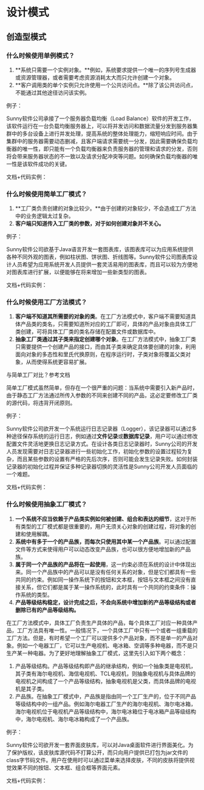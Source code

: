 # 设计模式

## 创造型模式

### 什么时候使用单例模式？

1. **系统只需要一个实例对象。**例如，系统要求提供一个唯一的序列号生成器或资源管理器，或者需要考虑资源消耗太大而只允许创建一个对象。
2. **客户调用类的单个实例只允许使用一个公共访问点。**除了该公共访问点，不能通过其他途径访问该实例。

例子：

Sunny软件公司承接了一个服务器负载均衡（Load Balance）软件的开发工作，该软件运行在一台负载均衡服务器上，可以将并发访问和数据流量分发到服务器集群中的多台设备上进行并发处理，提高系统的整体处理能力，缩短响应时间。由于集群中的服务器需要动态删减，且客户端请求需要统一分发，因此需要确保负载均衡器的唯一性，即只能有一个负载均衡器来负责服务器的管理和请求的分发，否则将会带来服务器状态的不一致以及请求分配冲突等问题。如何确保负载均衡器的唯一性是该软件成功的关键。

文档+代码实例：



### 什么时候使用简单工厂模式？

1. **工厂类负责创建的对象比较少。**由于创建的对象较少，不会造成工厂方法中的业务逻辑太过复杂。
2. **客户端只知道传入工厂类的参数，对于如何创建对象并不关心。**

例子：

Sunny软件公司欲基于Java语言开发一套图表库，该图表库可以为应用系统提供各种不同外观的图表，例如柱状图、饼状图、折线图等。Sunny软件公司图表库设计人员希望为应用系统开发人员提供一套灵活易用的图表库，而且可以较为方便地对图表库进行扩展，以便能够在将来增加一些新类型的图表。

文档+代码实例：



### 什么时候使用工厂方法模式？

1. **客户端不知道其所需要的对象的类**。在工厂方法模式中，客户端不需要知道具体产品类的类名，只需要知道所对应的工厂即可，具体的产品对象由具体工厂类创建，可将具体工厂类的类名存储在配置文件或数据库中。
2. **抽象工厂类通过其子类来指定创建哪个对象**。在工厂方法模式中，抽象工厂类只需要提供一个创建产品的接口，而由其子类来确定具体要创建的对象，利用面向对象的多态性和里氏代换原则，在程序运行时，子类对象将覆盖父类对象，从而使得系统更容易扩展。

与简单工厂对比？参考文档

简单工厂模式虽然简单，但存在一个很严重的问题：当系统中需要引入新产品时，由于静态工厂方法通过所传入参数的不同来创建不同的产品，这必定要修改工厂类的源代码，将违背开闭原则。

例子：

Sunny软件公司欲开发一个系统运行日志记录器（Logger），该记录器可以通过多种途径保存系统的运行日志，例如通过**文件记录**或**数据库记录**，用户可以通过修改配置文件灵活地更换日志记录方式。在设计各类日志记录器时，Sunny公司的开发人员发现需要对日志记录器进行一些初始化工作，初始化参数的设置过程较为复杂，而且某些参数的设置有严格的先后次序，否则可能会发生记录失败。如何封装记录器的初始化过程并保证多种记录器切换的灵活性是Sunny公司开发人员面临的一个难题。

文档+代码实例：



### 什么时候使用抽象工厂模式？

1. **一个系统不应当依赖于产品类实例如何被创建、组合和表达的细节**，这对于所有类型的工厂模式都是很重要的，用户无须关心对象的创建过程，将对象的创建和使用解耦。
2. **系统中有多于一个的产品族，而每次只使用其中某一个产品族**。可以通过配置文件等方式来使得用户可以动态改变产品族，也可以很方便地增加新的产品族。
3. **属于同一个产品族的产品将在一起使用**，这一约束必须在系统的设计中体现出来。同一个产品族中的产品可以是没有任何关系的对象，但是它们都具有一些共同的约束。例如同一操作系统下的按钮和文本框，按钮与文本框之间没有直接关系，但它们都是属于某一操作系统的，此时具有一个共同的约束条件：操作系统的类型。
4. **产品等级结构稳定，设计完成之后，不会向系统中增加新的产品等级结构或者删除已有的产品等级结构。**

在工厂方法模式中，具体工厂负责生产具体的产品，每个具体工厂对应一种具体产品，工厂方法具有唯一性。一般情况下，一个具体工厂中只有一个或者一组重载的工厂方法。但是，有时希望一个工厂可以提供多个产品对象，而不是单一的产品对象。例如一个电器工厂，它可以生产电视机、电冰箱、空调等多种电器，而不是只生产某一种电器。为了更好地理解抽象工厂模式，这里先引入如下两个概念：

1. 产品等级结构。产品等级结构即产品的继承结构，例如一个抽象类是电视机，其子类有海尔电视机、海信电视机、TCL电视机，则抽象电视机与具体品牌的电视机之间构成了一个产品等级结构，抽象电视机是父类，而具体品牌的电视机是其子类。
2. 产品族。在抽象工厂模式中，产品族是指由同一个工厂生产的，位于不同产品等级结构中的一组产品。例如海尔电器工厂生产的海尔电视机、海尔电冰箱，海尔电视机位于电视机产品等级结构中，海尔电冰箱位于电冰箱产品等级结构中，海尔电视机、海尔电冰箱构成了一个产品族。



例子：

Sunny软件公司欲开发一套界面皮肤库，可以对Java桌面软件进行界面美化。为了保护版权，该皮肤库源代码不打算公开，而只向用户提供已打包为jar文件的class字节码文件。用户在使用时可以通过菜单来选择皮肤，不同的皮肤将提供视觉效果不同的按钮、文本框、组合框等界面元素。

文档+代码实例：